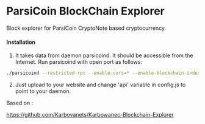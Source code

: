 # ParsiCoin BlockChain Explorer
Block explorer for ParsiCoin CryptoNote based cryptocurrency.

#### Installation

1) It takes data from daemon parsicoind. It should be accessible from the Internet. Run parsicoind with open port as follows:
```bash
./parsicoind --restricted-rpc --enable-cors=* --enable-blockchain-indexes --rpc-bind-ip=0.0.0.0 --rpc-bind-port=18230
```
2) Just upload to your website and change 'api' variable in config.js to point to your daemon.

Based on :

https://github.com/Karbovanets/Karbowanec-Blockchain-Explorer
